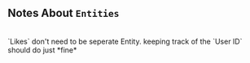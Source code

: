 ## Notes About `Entities`
<br/>
`Likes` don't need to be seperate Entity. 
keeping track of the `User ID` should do just *fine*

